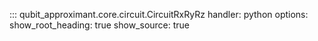 ::: qubit_approximant.core.circuit.CircuitRxRyRz
    handler: python
    options:
      show_root_heading: true
      show_source: true
